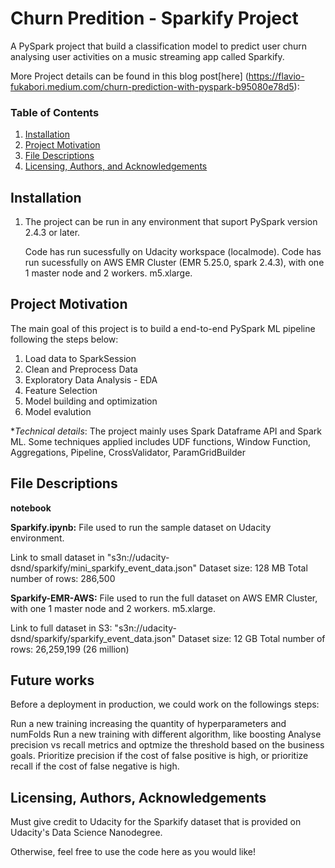 # Churn Predition - Sparkify Project 
A PySpark project that build a classification model to predict user churn 
analysing user activities on a music streaming app called Sparkify.

More Project details can be found in this blog post[here] (https://flavio-fukabori.medium.com/churn-prediction-with-pyspark-b95080e78d5):



### Table of Contents

1. [Installation](#installation)
2. [Project Motivation](#motivation)
3. [File Descriptions](#files)
4. [Licensing, Authors, and Acknowledgements](#licensing)

## Installation <a name="installation"></a>

1. The project can be run in any environment that suport PySpark version 2.4.3 or later.

   Code has run sucessfully on Udacity workspace (localmode).
   Code has run sucessfully on AWS EMR Cluster (EMR 5.25.0, spark 2.4.3), with one 1 master node and 2 workers. m5.xlarge.

## Project Motivation<a name="motivation"></a>

The main goal of this project is to build a end-to-end PySpark ML pipeline
following the steps below:

1. Load data to SparkSession
2. Clean and Preprocess Data
3. Exploratory Data Analysis - EDA
4. Feature Selection
5. Model building and optimization
6. Model evalution

**Technical details*: 
The project mainly uses Spark Dataframe API and Spark ML. 
Some techniques applied includes UDF functions, Window Function, Aggregations, Pipeline, CrossValidator, ParamGridBuilder

## File Descriptions <a name="files"></a>

**notebook** 

**Sparkify.ipynb:** File used to run the sample dataset on Udacity environment.

Link to small dataset in "s3n://udacity-dsnd/sparkify/mini_sparkify_event_data.json"
Dataset size: 128 MB
Total number of rows: 286,500

**Sparkify-EMR-AWS:** File used to run the full dataset on AWS EMR Cluster, with one 1 master node and 2 workers. m5.xlarge.

Link to full dataset in S3: "s3n://udacity-dsnd/sparkify/sparkify_event_data.json"
Dataset size: 12 GB
Total number of rows: 26,259,199 (26 million)

## Future works

Before a deployment in production, we could work on the followings steps:

Run a new training increasing the quantity of hyperparameters and numFolds
Run a new training with different algorithm, like boosting
Analyse precision vs recall metrics and optmize the threshold based on the business goals. Prioritize precision if the cost of false positive is high, or prioritize recall if the cost of false negative is high.

## Licensing, Authors, Acknowledgements<a name="licensing"></a>

Must give credit to Udacity for the Sparkify dataset that is provided
on Udacity's Data Science Nanodegree.

Otherwise, feel free to use the code here as you would like! 